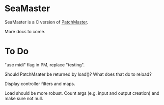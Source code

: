 # SeaMaster

SeaMaster is a C version of [PatchMaster](https://patchmaster.org/).

More docs to come.

# To Do

"use midi" flag in PM, replace "testing".

Should PatchMsater be returned by load()? What does that do to reload?

Display controller filters and maps.

Load should be more robust. Count args (e.g. input and output creation) and
make sure not null.
